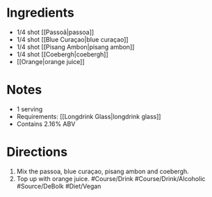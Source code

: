 # Ingredients
- 1/4 shot [[Passoã|passoa]]
- 1/4 shot [[Blue Curaçao|blue curaçao]]
- 1/4 shot [[Pisang Ambon|pisang ambon]]
- 1/4 shot [[Coebergh|coebergh]]
- [[Orange|orange juice]]
# Notes
- 1 serving
- Requirements: [[Longdrink Glass|longdrink glass]]
- Contains 2.16% ABV
# Directions
1. Mix the passoa, blue curaçao, pisang ambon and coebergh.
2. Top up with orange juice.
#Course/Drink #Course/Drink/Alcoholic #Source/DeBolk #Diet/Vegan 